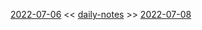 [2022-07-06](daily_notes/2022-07-06) << [daily-notes](notes/daily-notes.md) >> [2022-07-08](daily_notes/2022-07-08)